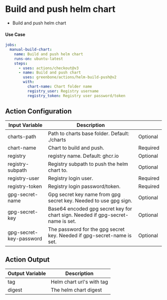 # Build and push helm chart

- Build and push helm chart

#### Use Case

```yaml
jobs:
  manual-build-chart:
    name: Build and push helm chart
    runs-on: ubuntu-latest
    steps:
      - uses: actions/checkout@v3
      - name: Build and push chart
        uses: greenbone/actions/helm-build-push@v2
        with:
          chart-name: Chart folder name
          registry_user: Registry username
          registry_token: Registry user password/token
```

## Action Configuration

| Input Variable          | Description                                                                     |          |
|-------------------------|---------------------------------------------------------------------------------|----------|
| charts-path             | Path to charts base folder. Default: ./charts                                   | Optional |
| chart-name              | Chart to build and push.                                                        | Required |
| registry                | registry name. Default: ghcr.io                                                 | Optional |
| registry-subpath        | Registry subpath to push the helm chart to.                                     | Optional |
| registry-user           | Registry login user.                                                            | Required |
| registry-token          | Registry login password/token.                                                  | Required |
| gpg-secret-name         | Gpg secret key name from gpg secret key. Needed to use gpg sign.                | Optional |
| gpg-secret-key          | Base64 encoded gpg secret key for chart sign. Needed if gpg-secret-name is set. | Optional |
| gpg-secret-key-password | The password for the gpg secret key. Needed if gpg-secret-name is set.          | Optional |

## Action Output

|Output Variable|Description|
|--------------|-----------|
| tag | Helm chart url's with tag |
| digest | The helm chart digest |
